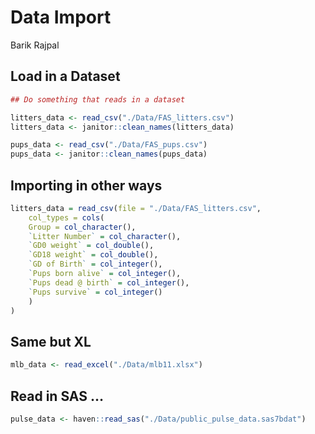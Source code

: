 Data Import
================
Barik Rajpal

## Load in a Dataset

``` r
## Do something that reads in a dataset

litters_data <- read_csv("./Data/FAS_litters.csv")
litters_data <- janitor::clean_names(litters_data)

pups_data <- read_csv("./Data/FAS_pups.csv")
pups_data <- janitor::clean_names(pups_data)
```

## Importing in other ways

``` r
litters_data = read_csv(file = "./Data/FAS_litters.csv",
    col_types = cols(
    Group = col_character(),
    `Litter Number` = col_character(),
    `GD0 weight` = col_double(),
    `GD18 weight` = col_double(),
    `GD of Birth` = col_integer(),
    `Pups born alive` = col_integer(),
    `Pups dead @ birth` = col_integer(),
    `Pups survive` = col_integer()
    )
)
```

## Same but XL

``` r
mlb_data <- read_excel("./Data/mlb11.xlsx")
```

## Read in SAS …

``` r
pulse_data <- haven::read_sas("./Data/public_pulse_data.sas7bdat")
```
